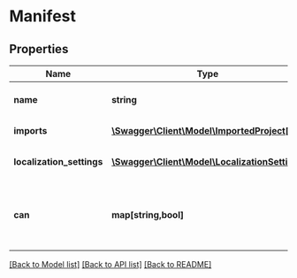 # Manifest

## Properties
Name | Type | Description | Notes
------------ | ------------- | ------------- | -------------
**name** | **string** | Manifest project name | [optional] 
**imports** | [**\Swagger\Client\Model\ImportedProject[]**](ImportedProject.md) | Imports for a project | [optional] 
**localization_settings** | [**\Swagger\Client\Model\LocalizationSettings**](LocalizationSettings.md) | Localization settings for a project | [optional] 
**can** | **map[string,bool]** | Operations the current user is able to perform on this object | [optional] 

[[Back to Model list]](../README.md#documentation-for-models) [[Back to API list]](../README.md#documentation-for-api-endpoints) [[Back to README]](../README.md)


